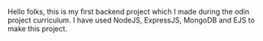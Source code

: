 Hello folks, this is my first backend project which I made during the odin
project curriculum. I have used NodeJS, ExpressJS, MongoDB and EJS to make this project.
